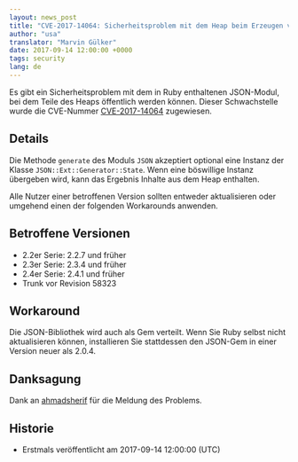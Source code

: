 ```yaml
---
layout: news_post
title: "CVE-2017-14064: Sicherheitsproblem mit dem Heap beim Erzeugen von JSON"
author: "usa"
translator: "Marvin Gülker"
date: 2017-09-14 12:00:00 +0000
tags: security
lang: de
---
```


Es gibt ein Sicherheitsproblem mit dem in Ruby enthaltenen JSON-Modul,
bei dem Teile des Heaps öffentlich werden können. Dieser Schwachstelle
wurde die CVE-Nummer
[CVE-2017-14064](http://cve.mitre.org/cgi-bin/cvename.cgi?name=CVE-2017-14064)
zugewiesen.

## Details

Die Methode `generate` des Moduls `JSON` akzeptiert optional eine
Instanz der Klasse `JSON::Ext::Generator::State`. Wenn eine böswillige
Instanz übergeben wird, kann das Ergebnis Inhalte aus dem Heap
enthalten.

Alle Nutzer einer betroffenen Version sollten entweder aktualisieren
oder umgehend einen der folgenden Workarounds anwenden.

## Betroffene Versionen

* 2.2er Serie: 2.2.7 und früher
* 2.3er Serie: 2.3.4 und früher
* 2.4er Serie: 2.4.1 und früher
* Trunk vor Revision 58323

## Workaround

Die JSON-Bibliothek wird auch als Gem verteilt. Wenn Sie Ruby selbst
nicht aktualisieren können, installieren Sie stattdessen den JSON-Gem
in einer Version neuer als 2.0.4.

## Danksagung

Dank an [ahmadsherif](https://hackerone.com/ahmadsherif) für die
Meldung des Problems.

## Historie

* Erstmals veröffentlicht am 2017-09-14 12:00:00 (UTC)
